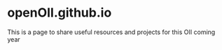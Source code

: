 openOII.github.io
==================
This is a page to share useful resources and projects for this OII coming year
